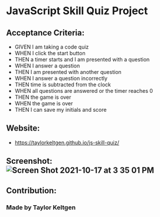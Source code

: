 # JavaScript Skill Quiz Project

## Acceptance Criteria:

- GIVEN I am taking a code quiz
- WHEN I click the start button
- THEN a timer starts and I am presented with a question
- WHEN I answer a question
- THEN I am presented with another question
- WHEN I answer a question incorrectly
- THEN time is subtracted from the clock
- WHEN all questions are answered or the timer reaches 0
- THEN the game is over
- WHEN the game is over
- THEN I can save my initials and score

## Website:

- https://taylorkeltgen.github.io/js-skill-quiz/

## Screenshot:![Screen Shot 2021-10-17 at 3 35 01 PM](https://user-images.githubusercontent.com/88693758/137643982-19c00dbe-7f1f-4756-9c39-673f7fa491f7.png)


## Contribution:

### Made by Taylor Keltgen
